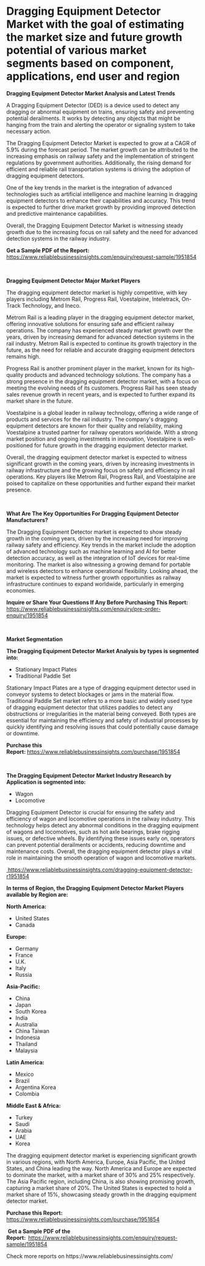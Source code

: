 <p><h1>Dragging Equipment Detector Market with the goal of estimating the market size and future growth potential of various market segments based on component, applications, end user and region</h1></p><p><strong>Dragging Equipment Detector Market Analysis and Latest Trends</strong></p>
<p><p>A Dragging Equipment Detector (DED) is a device used to detect any dragging or abnormal equipment on trains, ensuring safety and preventing potential derailments. It works by detecting any objects that might be hanging from the train and alerting the operator or signaling system to take necessary action.</p><p>The Dragging Equipment Detector Market is expected to grow at a CAGR of 5.9% during the forecast period. The market growth can be attributed to the increasing emphasis on railway safety and the implementation of stringent regulations by government authorities. Additionally, the rising demand for efficient and reliable rail transportation systems is driving the adoption of dragging equipment detectors.</p><p>One of the key trends in the market is the integration of advanced technologies such as artificial intelligence and machine learning in dragging equipment detectors to enhance their capabilities and accuracy. This trend is expected to further drive market growth by providing improved detection and predictive maintenance capabilities.</p><p>Overall, the Dragging Equipment Detector Market is witnessing steady growth due to the increasing focus on rail safety and the need for advanced detection systems in the railway industry.</p></p>
<p><strong>Get a Sample PDF of the Report:&nbsp;</strong> <a href="https://www.reliablebusinessinsights.com/enquiry/request-sample/1951854">https://www.reliablebusinessinsights.com/enquiry/request-sample/1951854</a></p>
<p>&nbsp;</p>
<p><strong>Dragging Equipment Detector Major Market Players</strong></p>
<p><p>The dragging equipment detector market is highly competitive, with key players including Metrom Rail, Progress Rail, Voestalpine, Inteletrack, On-Track Technology, and Ineco. </p><p>Metrom Rail is a leading player in the dragging equipment detector market, offering innovative solutions for ensuring safe and efficient railway operations. The company has experienced steady market growth over the years, driven by increasing demand for advanced detection systems in the rail industry. Metrom Rail is expected to continue its growth trajectory in the future, as the need for reliable and accurate dragging equipment detectors remains high.</p><p>Progress Rail is another prominent player in the market, known for its high-quality products and advanced technology solutions. The company has a strong presence in the dragging equipment detector market, with a focus on meeting the evolving needs of its customers. Progress Rail has seen steady sales revenue growth in recent years, and is expected to further expand its market share in the future.</p><p>Voestalpine is a global leader in railway technology, offering a wide range of products and services for the rail industry. The company's dragging equipment detectors are known for their quality and reliability, making Voestalpine a trusted partner for railway operators worldwide. With a strong market position and ongoing investments in innovation, Voestalpine is well-positioned for future growth in the dragging equipment detector market.</p><p>Overall, the dragging equipment detector market is expected to witness significant growth in the coming years, driven by increasing investments in railway infrastructure and the growing focus on safety and efficiency in rail operations. Key players like Metrom Rail, Progress Rail, and Voestalpine are poised to capitalize on these opportunities and further expand their market presence.</p></p>
<p>&nbsp;</p>
<p><strong>What Are The Key Opportunities For Dragging Equipment Detector Manufacturers?</strong></p>
<p><p>The Dragging Equipment Detector market is expected to show steady growth in the coming years, driven by the increasing need for improving railway safety and efficiency. Key trends in the market include the adoption of advanced technology such as machine learning and AI for better detection accuracy, as well as the integration of IoT devices for real-time monitoring. The market is also witnessing a growing demand for portable and wireless detectors to enhance operational flexibility. Looking ahead, the market is expected to witness further growth opportunities as railway infrastructure continues to expand worldwide, particularly in emerging economies.</p></p>
<p><strong>Inquire or Share Your Questions If Any Before Purchasing This Report:</strong> <a href="https://www.reliablebusinessinsights.com/enquiry/pre-order-enquiry/1951854">https://www.reliablebusinessinsights.com/enquiry/pre-order-enquiry/1951854</a></p>
<p>&nbsp;</p>
<p><strong>Market Segmentation</strong></p>
<p><strong>The Dragging Equipment Detector Market Analysis by types is segmented into:</strong></p>
<p><ul><li>Stationary Impact Plates</li><li>Traditional Paddle Set</li></ul></p>
<p><p>Stationary Impact Plates are a type of dragging equipment detector used in conveyor systems to detect blockages or jams in the material flow. Traditional Paddle Set market refers to a more basic and widely used type of dragging equipment detector that utilizes paddles to detect any obstructions or irregularities in the material being conveyed. Both types are essential for maintaining the efficiency and safety of industrial processes by quickly identifying and resolving issues that could potentially cause damage or downtime.</p></p>
<p><strong>Purchase this Report:&nbsp;</strong><a href="https://www.reliablebusinessinsights.com/purchase/1951854">https://www.reliablebusinessinsights.com/purchase/1951854</a></p>
<p>&nbsp;</p>
<p><strong>The Dragging Equipment Detector Market Industry Research by Application is segmented into:</strong></p>
<p><ul><li>Wagon</li><li>Locomotive</li></ul></p>
<p><p>Dragging Equipment Detector is crucial for ensuring the safety and efficiency of wagon and locomotive operations in the railway industry. This technology helps detect any abnormal conditions in the dragging equipment of wagons and locomotives, such as hot axle bearings, brake rigging issues, or defective wheels. By identifying these issues early on, operators can prevent potential derailments or accidents, reducing downtime and maintenance costs. Overall, the dragging equipment detector plays a vital role in maintaining the smooth operation of wagon and locomotive markets.</p></p>
<p><a href="https://www.reliablebusinessinsights.com/dragging-equipment-detector-r1951854">&nbsp;https://www.reliablebusinessinsights.com/dragging-equipment-detector-r1951854</a></p>
<p><strong>In terms of Region, the Dragging Equipment Detector Market Players available by Region are:</strong></p>
<p>
    <p> <strong> North America: </strong>
        <ul>
            <li>United States</li>
            <li>Canada</li>
        </ul>
        </p> 
    <p> <strong> Europe: </strong>
        <ul>
            <li>Germany</li>
            <li>France</li>
            <li>U.K.</li>
            <li>Italy</li>
            <li>Russia</li>
        </ul>
        </p> 
    <p> <strong> Asia-Pacific: </strong>
        <ul>
            <li>China</li>
            <li>Japan</li>
            <li>South Korea</li>
            <li>India</li>
            <li>Australia</li>
            <li>China Taiwan</li>
            <li>Indonesia</li>
            <li>Thailand</li>
            <li>Malaysia</li>
        </ul>
        </p> 
    <p> <strong> Latin America: </strong>
        <ul>
            <li>Mexico</li>
            <li>Brazil</li>
            <li>Argentina Korea</li>
            <li>Colombia</li>
        </ul>
        </p> 
    <p> <strong> Middle East & Africa: </strong>
        <ul>
            <li>Turkey</li>
            <li>Saudi</li>
            <li>Arabia</li>
            <li>UAE</li>
            <li>Korea</li>
        </ul>
    </p>
    </p>
<p><p>The dragging equipment detector market is experiencing significant growth in various regions, with North America, Europe, Asia Pacific, the United States, and China leading the way. North America and Europe are expected to dominate the market, with a market share of 30% and 25% respectively. The Asia Pacific region, including China, is also showing promising growth, capturing a market share of 20%. The United States is expected to hold a market share of 15%, showcasing steady growth in the dragging equipment detector market.</p></p>
<p><strong>Purchase this Report: </strong><a href="https://www.reliablebusinessinsights.com/purchase/1951854">https://www.reliablebusinessinsights.com/purchase/1951854</a></p>
<p>&nbsp;<strong>Get a Sample PDF of the Report:&nbsp;&nbsp;</strong><a href="https://www.reliablebusinessinsights.com/enquiry/request-sample/1951854">https://www.reliablebusinessinsights.com/enquiry/request-sample/1951854</a></p>
<p><strong></strong></p>
<p>Check more reports on https://www.reliablebusinessinsights.com/</p>